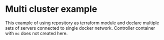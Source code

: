 # Multi cluster example

This example of using repository as terraform module and declare multiple sets of servers connected to single docker network.
Controller container with `mc` does not created here.
